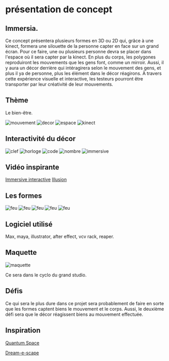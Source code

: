 # présentation de concept

## Immersia.

 Ce concept présentera plusieurs formes en 3D ou 2D qui, grâce à une kinect, formera une silouette de la personne capter en face sur un grand écran. Pour ce faire, une ou plusieurs personne devra se placer dans l'espace où il sera capter par la kinect. En plus du corps, les polygones reproduiront les mouvements que les gens font, comme un mirroir. Aussi, il y aura un décor derrière qui intéragirera selon le mouvement des gens, et plus il ya de personne, plus les élément dans le décor réagirons. À travers cette expérience visuelle et interactive, les testeurs pourront être transporter par leur créativité de leur mouvements.

## Thème
Le bien-être.

![mouvement](medias/mouvement.jfif) ![decor](medias/decor.jpg) ![espace](medias/espace.jpg) ![kinect](medias/capteur.jpg)

## Interactivité du décor

![clef](medias/clef.webp) ![horloge](medias/horloge.webp) ![code](medias/code.webp) ![nombre](medias/nombre.webp) ![immersive](medias/immersive.webp)

## Vidéo inspirante 
[Immersive interactive](https://www.bing.com/videos/riverview/relatedvideo?q=immersive%20interactive&mid=87D071C0549660BA711287D071C0549660BA7112&ajaxhist=0)
[Illusion](https://www.youtube.com/watch?v=rtRscfX8O44)

## Les formes
![feu](medias/feu.jpg) ![feu](medias/flocon.jfif) ![feu](medias/feu.jpg) ![feu](medias/forêt.jpg) ![feu](medias/vent.jpg)

## Logiciel utilisé
Max, maya, illustrator, after effect, vcv rack, reaper.

## Maquette
![maquette](medias/maquette.png)

Ce sera dans le cyclo du grand studio.

## Défis

Ce qui sera le plus dure dans ce projet sera probablement de faire en sorte que les formes captent biens le mouvement et le corps. Aussi, le deuxième défi sera que le décor réagissent biens au mouvement effectuée.

## Inspiration 
[Quantum Space](https://fundacjaphoton.pl/dzialalnosc-activities/quantum-space/)

[Dream-e-scape](https://www.laiacabreraco.com/dream-e-scape)
